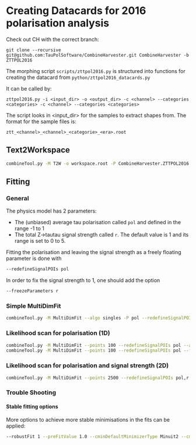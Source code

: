 # Creating Datacards for 2016 polarisation analysis

Check out CH with the correct branch:
```
git clone --recursive git@github.com:TauPolSoftware/CombineHarvester.git CombineHarvester -b ZTTPOL2016
```

The morphing script `scripts/zttpol2016.py` is structured into functions for creating the datacard from `python/zttpol2016_datacards.py`

It can be called by:

```
zttpol2016.py -i <input_dir> -o <output_dir> -c <channel> --categories <categories> -c <channel> --categories <categories>
```

The script looks in <input_dir> for the samples to extract shapes from. The format for the sample files is:

```
ztt_<channel>_<channel>_<categorie>_<era>.root
```

## Text2Workspace

```bash
combineTool.py -M T2W -o workspace.root -P CombineHarvester.ZTTPOL2016.taupolarisationmodels:ztt_pol -m 0 -i <output_dir>/datacards/{individual/*/*,category/*,channel/*,combined}/ztt*13TeV.txt --parallel 8
```

## Fitting

### General

The physics model has 2 parameters:
- The (unbiased) average tau polarisation called `pol` and defined in the range -1 to 1
- The total Z->tautau signal strength called `r`. The default value is 1 and its range is set to 0 to 5.

Fitting the polarisation and leaving the signal strength as a freely floating parameter is done with
```bash
--redefineSignalPOIs pol
```
In order to fix the signal strength to 1, one should add the option
```bash
--freezeParameters r
```

### Simple MultiDimFit

```bash
combineTool.py -M MultiDimFit --algo singles -P pol --redefineSignalPOIs pol --there -m 0 -d <output_dir>/datacards/{individual/*/*,category/*,channel/*,combined}/workspace.root --parallel 8
```

### Likelihood scan for polarisation (1D)
```bash
combineTool.py -M MultiDimFit --points 100 --redefineSignalPOIs pol --algo grid --there -n .pol -m 0 -d <output_dir>/datacards/{individual/*/*,category/*,channel/*,combined}/workspace.root --parallel 8 # --setPhysicsModelParameterRanges pol=-1,1
combineTool.py -M MultiDimFit --points 100 --redefineSignalPOIs pol --freezeParameters r --algo grid --there -n .pol_r1 -m 0 -d <output_dir>/datacards/{individual/*/*,category/*,channel/*,combined}/workspace.root --parallel 8 # --setPhysicsModelParameterRanges pol=-1,1
```

### Likelihood scan for polarisation and signal strength (2D)

```bash
combineTool.py -M MultiDimFit --points 2500 --redefineSignalPOIs pol,r --algo grid --there -n .pol_r -m 0 -d <output_dir>/datacards/{individual/*/*,category/*,channel/*,combined}/workspace.root --parallel 8
```

### Trouble Shooting

#### Stable fitting options

More options to achieve more stable minimisations in the fits can be applied:
```bash
--robustFit 1 --preFitValue 1.0 --cminDefaultMinimizerType Minuit2 --cminDefaultMinimizerAlgo Minuit2 --cminDefaultMinimizerStrategy 0 --cminFallbackAlgo Minuit2,0:1.0
```

